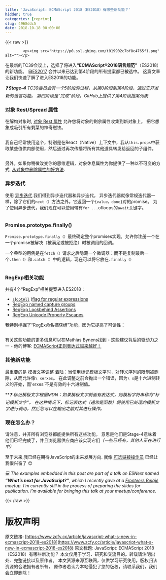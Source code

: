 ```yaml
---
title: 'JavaScript: ECMAScript 2018（ES2018）有哪些新功能？'
hidden: true
categories: [reprint]
slug: 4968ddc5
date: 2018-10-18 00:00:00
---
```


{{< raw >}}

            <p><img src="https://p0.ssl.qhimg.com/t019902c7bf8c4765f1.png" alt=""></p>
<p>在最新的TC39会议上，选择了将进入<strong>“ECMAScript®2018语言规范”</strong>（ES2018）的新功能。 自<a href="https://www.bram.us/2017/07/18/es2017-es8-language-features/">ES2017</a> 合并以来已达到第4阶段的所有提案都已被选中。 这篇文章让我们快速了解了进入ES2018的功能。 </p>
<p><strong><em>❓ Stage-4</em></strong> <em>TC39委员会有一个5阶段的过程，从第0阶段到第4阶段，通过它开发新的语言功能。 第四阶段是“完成”阶段。GitHub上提供了第4阶段提案列表</em></p>
<h3>对象 Rest/Spread 属性</h3>
<p>在解构对象时, <a href="https://github.com/tc39/proposal-object-rest-spread">对象 Rest 属性</a> 允许您将对象的剩余属性收集到新对象上。 把它想象成吸引所有剩菜的神奇磁铁。</p>
<p><img src="https://p0.ssl.qhimg.com/t018ae788fa61f569f8.png" alt=""></p>
<p>我自己经常使用这个，特别是在React（Native）上下文中，我从<code>this.props</code>中获取某些值供内部使用，然后通过再次传播将所有其他道具转发给返回的子组件。</p>
<p><img src="https://p0.ssl.qhimg.com/t01e5b700f55b4f0e33.png" alt=""></p>
<p>另外，如果你稍微改变你的思维逻辑，对象休息属性为你提供了一种以不可变的方式, <a href="https://www.bram.us/2018/01/10/javascript-removing-a-property-from-an-object-immutably-by-destructuring-it/">从对象中删除属性的好方法</a>.</p>
<h3>异步迭代</h3>
<p>使用 <a href="https://github.com/tc39/proposal-async-iteration">异步迭代</a> 我们得到异步迭代器和异步迭代。 异步迭代器就像常规迭代器一样，除了它们的<code>next（）</code>方法之外，它返回一个<code>{value，done}</code>对的promise。 为了使用异步迭代，我们现在可以使用带有<code>for ...</code>ofloops的<code>await</code>关键字。</p>
<p><img src="https://p0.ssl.qhimg.com/t0185be641b30d874d6.png" alt=""></p>
<h3>Promise.prototype.finally()</h3>
<p><code>Promise.prototype.finally（）</code>最终确定整个promises实现，允许你注册一个在一个promise被解决（被满足或被拒绝）时被调用的回调。</p>
<p>一个典型的用例是在<code>fetch（）</code>请求之后隐藏一个微调器：而不是复制最后一个<code>.then（）</code>和<code>.catch（）</code>中的逻辑，现在可以将它放在<code>.finally（）</code></p>
<p><img src="https://p0.ssl.qhimg.com/t013b661bef1e678083.png" alt=""></p>
<h3>RegExp相关功能</h3>
<p>共有4个“RegExp”相关提案进入ES2018：</p>
<ul>
<li><a href="https://github.com/tc39/proposal-regexp-dotall-flag"><code>s</code></a>(<a href="https://github.com/tc39/proposal-regexp-dotall-flag"><code>dotAll</code></a> )<a href="https://github.com/tc39/proposal-regexp-dotall-flag">flag for regular expressions</a></li>
<li><a href="https://github.com/tc39/proposal-regexp-named-groups">RegExp named capture groups</a></li>
<li><a href="https://github.com/tc39/proposal-regexp-lookbehind">RegExp Lookbehind Assertions</a></li>
<li><a href="https://github.com/tc39/proposal-regexp-unicode-property-escapes">RegExp Unicode Property Escapes</a></li>
</ul>
<p>我特别挖掘了“RegEx命名捕获组”功能，因为它提高了可读性：</p>
<p><img src="https://p0.ssl.qhimg.com/t01759a10d90da7ecc7.png" alt=""></p>
<p>有关这些功能的更多信息可以在Mathias Bynens找到 - 这些建议背后的驱动力之一 - 他的博客: <a href="https://mathiasbynens.be/notes/es-regexp-proposals">ECMAScript正则表达式越来越好！</a></p>
<h3>其他新功能</h3>
<p>最重要的是 <a href="https://github.com/tc39/proposal-template-literal-revision">模板文字调整</a> 着陆：当使用标记模板文字时，对转义序列的限制被删除，从而允许像<code>\ xerxes</code>。 在此调整之前会抛出一个错误，因为<code>\ x</code>是十六进制转义的开始，而'erxes`不是有效的十六进制值。</p>
<p>**<em>❓ 标记模板文字根据MDN：如果模板文字前面有表达式，则模板字符串称为“标记模板文字”。 在这种情况下，标记表达式（通常是函数）将使用已处理的模板文字进行调用，然后您可以在输出之前对其进行操作。</em></p>
<h3>现在怎么办？</h3>
<p>请注意，并非所有浏览器都能提供所有这些功能。 意思是他们是Stage-4意味着他们已经完成了，并且浏览器供应商应该实现它们<em>（一些已经有，其他人正在进行中）</em></p>
<p>至于未来,我已经在期待JavaScript的未来发展方向. 就像 <a href="https://www.bram.us/2017/01/30/javascript-null-propagation-operator/">可选链接操作员</a> 已经让我很兴奋了 😊</p>
<p><em>💻 The examples embedded in this post are part of a talk on ESNext named</em> <strong><em>“What’s next for JavaScript?”</em></strong><em>, which I recently gave at a</em> <a href="https://fronteers.nl/vereniging/commissies/belgie"><em>Fronteers België</em></a> <em>meetup. I’m currently still in the process of preparing the slides for publication. I’m available for bringing this talk at your meetup/conference.</em></p>

          
{{< /raw >}}

# 版权声明
原文链接: [https://www.zcfy.cc/article/javascript-what-s-new-in-ecmascript-2018-es2018](https://www.zcfy.cc/article/javascript-what-s-new-in-ecmascript-2018-es2018)
原文标题: JavaScript: ECMAScript 2018（ES2018）有哪些新功能？
本文仅用于学习、研究和交流目的。转载请注明出处、完整链接以及原作者。
本文资源来源互联网，仅供学习研究使用，版权归该资源的合法拥有者所有，
原作者若认为本站侵犯了您的版权，请联系我们，我们会立即删除！
